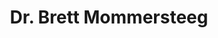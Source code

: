 ---
permalink: /
title: "Dr. Brett Mommersteeg"
excerpt: "Contact me"
author_profile: true
redirect_from: 
  - /contact/
  - /contact.html
---